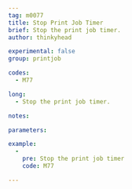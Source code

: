 ```yaml
---
tag: m0077
title: Stop Print Job Timer
brief: Stop the print job timer.
author: thinkyhead

experimental: false
group: printjob

codes:
  - M77

long:
  - Stop the print job timer.

notes:

parameters:

example:
  -
    pre: Stop the print job timer
    code: M77

---
```


